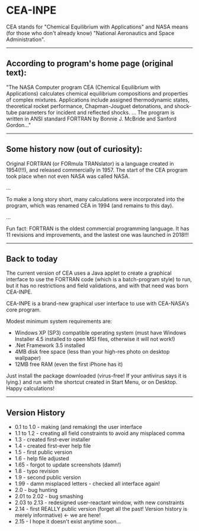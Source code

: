 # CEA-INPE
CEA stands for "Chemical Equilibrium with Applications" and NASA means (for those who don't already know) "National Aeronautics and Space Administration".
***
According to program's home page (original text):
---
"The NASA Computer program CEA (Chemical Equilibrium with Applications) calculates chemical equilibrium compositions and properties of complex mixtures. Applications include assigned thermodynamic states, theoretical rocket performance, Chapman-Jouguet detonations, and shock-tube parameters for incident and reflected shocks.
...
The program is written in ANSI standard FORTRAN by Bonnie J. McBride and Sanford Gordon..."

***
Some history now (out of curiosity):
---
Original FORTRAN (or FORmula TRANslator) is a language created in 1954(!!!), and released commercially in 1957. The start of the CEA program took place when not even NASA was called NASA.

...

To make a long story short, many calculations were incorporated into the program, which was renamed CEA in 1994 (and remains to this day).

...

Fun fact: FORTRAN is the oldest commercial programming language. It has 11 revisions and improvements, and the lastest one was launched in 2018!!!


***
Back to today
---
The current version of CEA uses a Java applet to create a graphical interface to use the FORTRAN code (which is a batch-program style) to run, but it has no restrictions and field validations, and with that need was born CEA-INPE.

CEA-INPE is a brand-new graphical user interface to use with CEA-NASA's core program.

Modest minimum system requirements are:
- Windows XP (SP3) compatible operating system (must have Windows Installer 4.5 installed to open MSI files, otherwise it will not work!)
- .Net Framework 3.5 installed
- 4MB disk free space (less than your high-res photo on desktop wallpaper)
- 12MB free RAM (even the first iPhone has it)

Just install the package downloaded (virus-free! If your antivirus says it is lying.) and run with the shortcut created in Start Menu, or on Desktop.
Happy calculations!


***
Version History
---

- 0.1 to 1.0 - making (and remaking) the user interface
- 1.1 to 1.2 - creating all field constraints to avoid any misplaced comma
- 1.3 - created first-ever installer
- 1.4 - created first-ever help file
- 1.5 - first public version
- 1.6 - help file adjusted
- 1.65 - forgot to update screenshots (damn!)
- 1.8 - typo revision
- 1.9 - second public version
- 1.99 - damn misplaced letters - checked all interface again!
- 2.0 - bug hunting
- 2.01 to 2.02 - bug smashing
- 2.03 to 2.13 - redesigned user-reactant window, with new constraints
- 2.14 - first REALLY public version (forget all the past! Version history is merely informative)     <- we are here!
- 2.15 - I hope it doesn't exist anytime soon...
